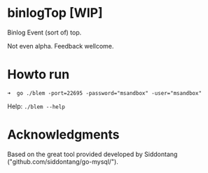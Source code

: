 # binlogTop [WIP]

Binlog Event (sort of) top. 

Not even alpha. Feedback wellcome. 


# Howto run

```
➜  go ./blem -port=22695 -password="msandbox" -user="msandbox"
```

Help: `./blem --help`


# Acknowledgments

Based on the great tool provided developed by Siddontang ("github.com/siddontang/go-mysql/").
